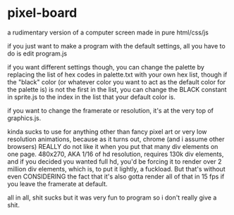 # pixel-board
a rudimentary version of a computer screen made in pure html/css/js

if you just want to make a program with the default settings, all you have to do is edit program.js

if you want different settings though, you can change the palette by replacing the list of hex codes in palette.txt with your own hex list,
though if the "black" color (or whatever color you want to act as the default color for the palette is) is not the first in the list,
you can change the BLACK constant in sprite.js to the index in the list that your default color is.

if you want to change the framerate or resolution, it's at the very top of graphics.js.

kinda sucks to use for anything other than fancy pixel art or very low resolution animations, because as it turns out,
chrome (and i assume other browsers) REALLY do not like it when you put that many div elements on one page.
480x270, AKA 1/16 of hd resolution, requires 130k div elements, and if you decided you wanted full hd, you'd be 
forcing it to render over 2 million div elements, which is, to put it lightly, a fuckload. But that's without even
CONSIDERING the fact that it's also gotta render all of that in 15 fps if you leave the framerate at default.

all in all, shit sucks but it was very fun to program so i don't really give a shit.
